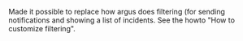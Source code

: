 Made it possible to replace how argus does filtering (for sending notifications and showing a list of incidents. See the howto "How to customize filtering".
